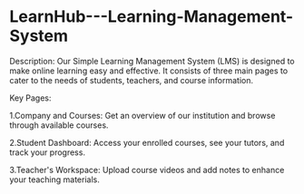 # LearnHub---Learning-Management-System
Description: Our Simple Learning Management System (LMS) is designed to make online learning easy and effective. It consists of three main pages to cater to the needs of students, teachers, and course information. 

Key Pages:

1.Company and Courses: Get an overview of our institution and browse through available courses.

2.Student Dashboard: Access your enrolled courses, see your tutors, and track your progress.

3.Teacher's Workspace: Upload course videos and add notes to enhance your teaching materials.


